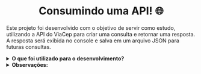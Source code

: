 <h1 align='center'>Consumindo uma API! 🌐</h1>

Este projeto foi desenvolvido com o objetivo de servir como estudo, utilizando a API do ViaCep para criar uma consulta e retornar uma resposta. A resposta será exibida no console e salva em um arquivo JSON para futuras consultas.


<details>
  <summary> <b>O que foi utilizado para o desenvolvimento? </b> </summary>
  
  <br>
  
* <a target="_blank" href='https://carrossel-de-musicas.vercel.app/'>API: ViaCep</a>
* <a target="_blank" href= 'https://docs.oracle.com/en/java/javase/17/docs/api/java.net.http/java/net/http/HttpRequest.html'>HTTP Request</a>
* <a target="_blank" href= 'https://docs.oracle.com/en/java/javase/17/docs/api/java.net.http/java/net/http/HttpResponse.html'>HTTP Response</a>
* <a target="_blank" href= 'https://mvnrepository.com/'>Maven Repository</a>
* <a target="_blank" href= 'https://github.com/google/gson/blob/main/UserGuide.md'>Gson</a>
* <a target="_blank" href= 'https://docs.oracle.com/en/java/javase/17/docs/api/index.html'>JavaDoc</a>
* <a target="_blank" href= 'https://docs.oracle.com/en/java/javase/17/docs/api/java.base/java/lang/Record.html'>Record</a>
* <a target="_blank" href= 'https://docs.oracle.com/en/java/javase/17/docs/api/java.base/java/io/FileWriter.html'>FileWriter</a>
* <a target="_blank" href= 'https://docs.oracle.com/en/java/javase/17/docs/api/index.html'>JavaDoc</a>
* <a target="_blank" href= 'https://docs.oracle.com/en/java/javase/17/docs/api/java.base/java/util/LinkedList.html'>LinkedList</a>
* <a target="_blank" href= 'https://www.alura.com.br/artigos/decorando-terminal-cores-emojis?srsltid=AfmBOooA4rkE4rfiw16dWuZyj877kNs-fcWsVwcET-mS258YpntRukKG'>Cores ANSI</a>  
</details>

<details>
  <summary> <b>Observações: </b> </summary>
  <br>
   É recomendável utilizar, no mínimo, a versão 13 do Java para rodar este projeto. Caso utilize a versão 17, o projeto funcionará perfeitamente.
  
</details>



